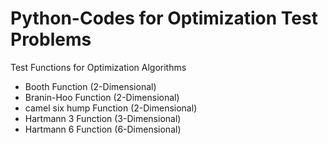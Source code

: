 # Python-Codes for Optimization Test Problems
Test Functions for Optimization Algorithms
- Booth Function (2-Dimensional)
- Branin-Hoo Function (2-Dimensional)
- camel six hump Function (2-Dimensional)
- Hartmann 3 Function (3-Dimensional)
- Hartmann 6 Function (6-Dimensional)
